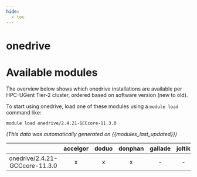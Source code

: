 ```yaml
---
hide:
  - toc
---
```


onedrive
========

# Available modules


The overview below shows which onedrive installations are available per HPC-UGent Tier-2 cluster, ordered based on software version (new to old).

To start using onedrive, load one of these modules using a `module load` command like:

```shell
module load onedrive/2.4.21-GCCcore-11.3.0
```

*(This data was automatically generated on {{modules_last_updated}})*  

| |accelgor|doduo|donphan|gallade|joltik|shinx|skitty|
| :---: | :---: | :---: | :---: | :---: | :---: | :---: | :---: |
|onedrive/2.4.21-GCCcore-11.3.0|x|x|x|-|-|-|-|
